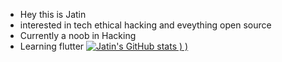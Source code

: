 - Hey this is Jatin
- interested in tech ethical hacking and eveything open source
- Currently a noob in Hacking 
- Learning flutter
[![Jatin's GitHub stats](https://github-readme-stats.vercel.app/api?username=chaudharyjatin115&show_icons=true&theme=radical)
)
)](https://github.com/chaudharyjatin115/github-readme-stats)

<!---
chaudharyjatin115/chaudharyjatin115 is a ✨ special ✨ repository because its `README.md` (this file) appears on your GitHub profile.
You can click the Preview link to take a look at your changes.
--->
